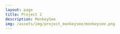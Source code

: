 ```yaml
---
layout: page
title: Project 2
description: MonkeySee
img: /assets/img/project_monkeysee/monkeysee.png
---
```

